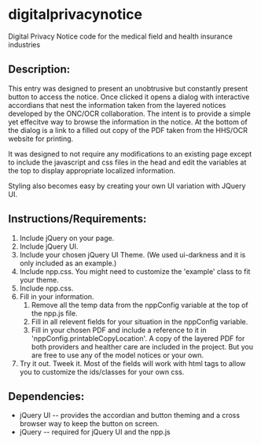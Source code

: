 digitalprivacynotice
====================

Digital Privacy Notice code for the medical field and health insurance industries

Description:
------------

This entry was designed to present an unobtrusive but constantly present button to access the notice. Once clicked it opens a dialog with interactive accordians that nest the information taken from the layered notices developed by the ONC/OCR collaboration. The intent is to provide a simple yet effecitve way to browse the information in the notice. At the bottom of the dialog is a link to a filled out copy of the PDF taken from the HHS/OCR website for printing.

It was designed to not require any modifications to an existing page except to include the javascript and css files in the head and edit the variables at the top to display appropriate localized information.

Styling also becomes easy by creating your own UI variation with JQuery UI.


Instructions/Requirements:
-------------

1. Include jQuery on your page.
2. Include jQuery UI.
3. Include your chosen jQuery UI Theme. (We used ui-darkness and it is only included as an example.)
4. Include npp.css. You might need to customize the 'example' class to fit your theme.
5. Include npp.css. 
6. Fill in your information.
    1. Remove all the temp data from the nppConfig variable at the top of the npp.js file.
    2. Fill in all relevent fields for your situation in the nppConfig variable.
    3. Fill in your chosen PDF and include a reference to it in 'nppConfig.printableCopyLocation'. A copy of the layered PDF for both providers and healther care are included in the project. But you are free to use any of the model notices or your own.
7. Try it out. Tweek it. Most of the fields will work with html tags to allow you to customize the ids/classes for your own css.


Dependencies:
-------------

* jQuery UI -- provides the accordian and button theming and a cross browser way to keep the button on screen. 
* jQuery -- required for jQuery UI and the npp.js
